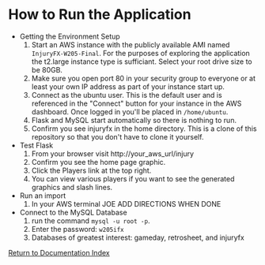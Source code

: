 # How to Run the Application

- Getting the Environment Setup 
  1. Start an AWS instance with the publicly available AMI named ```InjuryFX-W205-Final```. For the purposes of exploring the application the t2.large instance type is sufficiant. Select your root drive size to be 80GB.
  2. Make sure you open port 80 in your security group to everyone or at least your own IP address as part of your instance start up.
  3. Connect as the ubuntu user. This is the default user and is referenced in the "Connect" button for your instance in the AWS dashboard. Once logged in you'll be placed in ```/home/ubuntu```.
  4. Flask and MySQL start automatically so there is nothing to run.
  4. Confirm you see injuryfx in the home directory. This is a clone of this repository so that you don't have to clone it yourself.
- Test Flask
  1. From your browser visit http://your_aws_url/injury
  2. Confirm you see the home page graphic.
  3. Click the Players link at the top right.
  4. You can view various players if you want to see the generated graphics and slash lines.
- Run an import
  1. In your AWS terminal JOE ADD DIRECTIONS WHEN DONE 
- Connect to the MySQL Database
  1. run the command ```mysql -u root -p```.
  2. Enter the password: ```w205ifx```
  3. Databases of greatest interest: gameday, retrosheet, and injuryfx


[Return to Documentation Index](index.md)
